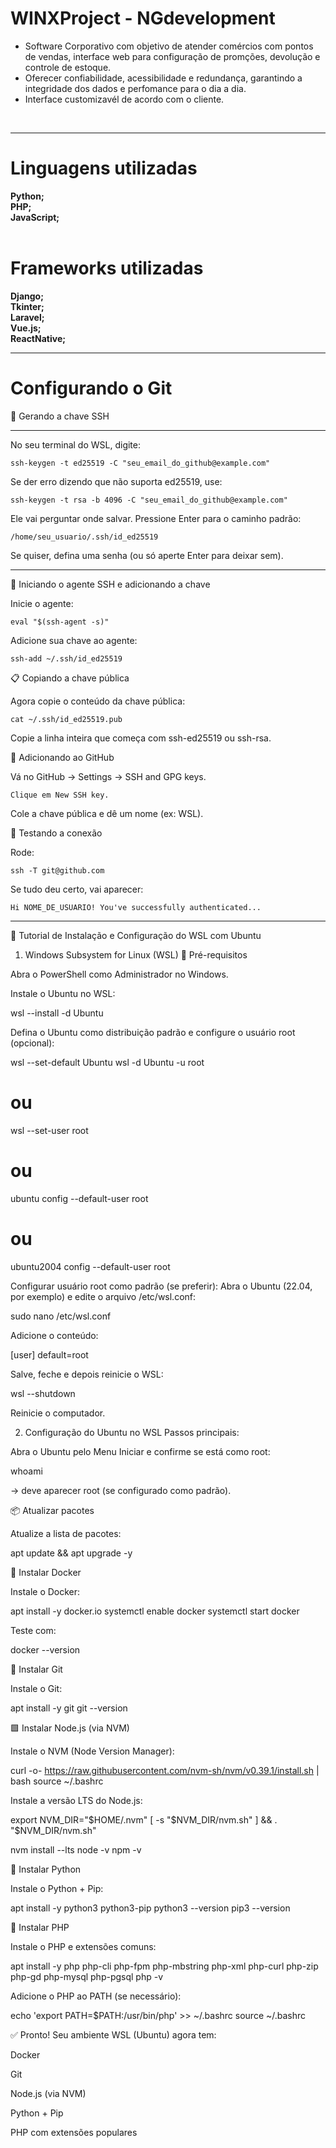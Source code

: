 # WINXProject - NGdevelopment
- Software Corporativo com objetivo de atender comércios com pontos de vendas, interface web para configuração de promções, devolução e controle de estoque.
- Oferecer confiabilidade, acessibilidade e redundança, garantindo a integridade dos dados e perfomance para o dia a dia.
- Interface customizavél de acordo com o cliente.
<br>
<hr>
<h1>Linguagens utilizadas</h1>
<b>Python;</b>
<br>
<b>PHP;</b>
<br>
<b>JavaScript;</b>
<br>
<br>
<h1>Frameworks utilizadas</h1>
<b>Django;</b>
<br>
<b>Tkinter;</b>
<br>
<b>Laravel;</b>
<br>
<b>Vue.js;</b>
<br>
<b>ReactNative;</b>
<hr>
<h1>Configurando o Git</h1>
🔑 Gerando a chave SSH
<hr>
No seu terminal do WSL, digite:

    ssh-keygen -t ed25519 -C "seu_email_do_github@example.com"


Se der erro dizendo que não suporta ed25519, use:

    ssh-keygen -t rsa -b 4096 -C "seu_email_do_github@example.com"


Ele vai perguntar onde salvar. Pressione Enter para o caminho padrão:

    /home/seu_usuario/.ssh/id_ed25519


Se quiser, defina uma senha (ou só aperte Enter para deixar sem).

<hr>

🔐 Iniciando o agente SSH e adicionando a chave

Inicie o agente:

    eval "$(ssh-agent -s)"


Adicione sua chave ao agente:

    ssh-add ~/.ssh/id_ed25519

📋 Copiando a chave pública

Agora copie o conteúdo da chave pública:

    cat ~/.ssh/id_ed25519.pub


Copie a linha inteira que começa com ssh-ed25519 ou ssh-rsa.

🔗 Adicionando ao GitHub

Vá no GitHub → Settings → SSH and GPG keys.

    Clique em New SSH key.

Cole a chave pública e dê um nome (ex: WSL).

🧪 Testando a conexão

Rode:

    ssh -T git@github.com


Se tudo deu certo, vai aparecer:

    Hi NOME_DE_USUARIO! You've successfully authenticated...

<hr>

🐧 Tutorial de Instalação e Configuração do WSL com Ubuntu
1. Windows Subsystem for Linux (WSL)
🔹 Pré-requisitos

Abra o PowerShell como Administrador no Windows.

Instale o Ubuntu no WSL:

wsl --install -d Ubuntu


Defina o Ubuntu como distribuição padrão e configure o usuário root (opcional):

wsl --set-default Ubuntu
wsl -d Ubuntu -u root
# ou
wsl --set-user root
# ou
ubuntu config --default-user root
# ou
ubuntu2004 config --default-user root


Configurar usuário root como padrão (se preferir):
Abra o Ubuntu (22.04, por exemplo) e edite o arquivo /etc/wsl.conf:

sudo nano /etc/wsl.conf


Adicione o conteúdo:

[user]
default=root


Salve, feche e depois reinicie o WSL:

wsl --shutdown


Reinicie o computador.

2. Configuração do Ubuntu no WSL
Passos principais:

Abra o Ubuntu pelo Menu Iniciar e confirme se está como root:

whoami


→ deve aparecer root (se configurado como padrão).

📦 Atualizar pacotes

Atualize a lista de pacotes:

apt update && apt upgrade -y

🐳 Instalar Docker

Instale o Docker:

apt install -y docker.io
systemctl enable docker
systemctl start docker


Teste com:

docker --version

🐙 Instalar Git

Instale o Git:

apt install -y git
git --version

🟩 Instalar Node.js (via NVM)

Instale o NVM (Node Version Manager):

curl -o- https://raw.githubusercontent.com/nvm-sh/nvm/v0.39.1/install.sh | bash
source ~/.bashrc


Instale a versão LTS do Node.js:

export NVM_DIR="$HOME/.nvm"
[ -s "$NVM_DIR/nvm.sh" ] && \. "$NVM_DIR/nvm.sh"

nvm install --lts
node -v
npm -v

🐍 Instalar Python

Instale o Python + Pip:

apt install -y python3 python3-pip
python3 --version
pip3 --version

🐘 Instalar PHP

Instale o PHP e extensões comuns:

apt install -y php php-cli php-fpm php-mbstring php-xml php-curl php-zip php-gd php-mysql php-pgsql
php -v


Adicione o PHP ao PATH (se necessário):

echo 'export PATH=$PATH:/usr/bin/php' >> ~/.bashrc
source ~/.bashrc


✅ Pronto! Seu ambiente WSL (Ubuntu) agora tem:

Docker

Git

Node.js (via NVM)

Python + Pip

PHP com extensões populares